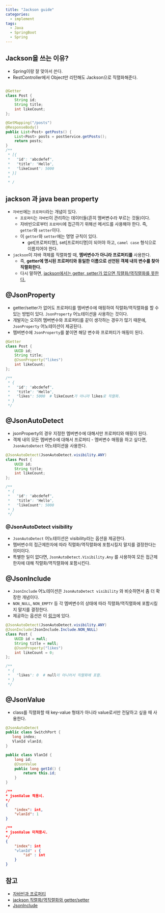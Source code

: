 ```yaml
---
title: "Jackson guide"
categories:
  - implement
tags:
  - Java
  - SpringBoot
  - Spring
---
```

## Jackson을 쓰는 이유?
* Spring이랑 잘 맞아서 쓴다.
* RestController에서 Object만 리턴해도 Jackson으로 직렬화해준다.

```java

@Getter
class Post {
    String id;
    String title;
    int likeCount;
};

@GetMapping("/posts")
@ResponseBody()
public List<Post> getPosts() {
    List<Post> posts = postService.getPosts();
    return posts;
}
/**
 * [{
 *   "id": "abcdefef",
 *   "title": "Hello",
 *   "likeCount": 5000
 * }]
 * 
 * /

```

## jackson 과 java bean property
* ```자바빈```에는 ```프로퍼티```라는 개념이 있다.
  * ```프로퍼티```는 ```자바빈```이 관리하는 데이터들(흔히 멤버변수라 부르는 것들)이다.
  * 자바빈으로부터 ```프로퍼티```에 접근하기 위해선 메서드를 사용해야 한다. 즉, ```getter```와 ```setter```이다.
  * 이 ```getter```와 ```setter```에는 명명 규칙이 있다. 
    * get[프로퍼티명], set[프로퍼티명]이 되어야 하고, ```camel case``` 형식으로 이름지어야 한다.
* ```jackson```이 자바 객체를 직렬화할 때, **멤버변수가 아니라 프로퍼티를** 사용한다.
  * 즉, **getter에 명시된 프로퍼티와 동일한 이름으로 선언된 객체 내의 변수를 찾아 직렬화한다.** 
  * 다시 말하면, [jackson에서는 getter, setter가 없으면 직렬화/역직렬화를 못한다.](https://bactoria.github.io/2019/08/16/ObjectMapper%EB%8A%94-Property%EB%A5%BC-%EC%96%B4%EB%96%BB%EA%B2%8C-%EC%B0%BE%EC%9D%84%EA%B9%8C/)

## @JsonProperty
* getter/setter가 없어도 프로퍼티를 멤버변수에 매핑하여 직렬화/역직렬화를 할 수 있는 방법이 있다. ```JsonProperty``` 어노테이션을 사용하는 것이다.
* 개발자는 오히려 멤버변수와 프로퍼티를 같이 생각하는 경우가 많기 때문에, ```JsonProperty``` 어노테이션이 제공된다.
* 멤버변수에 ```JsonProperty```를 붙이면 해당 변수와 프로퍼티가 매핑이 된다.

```java
@Getter
class Post {
    UUID id;
    String title;
    @JsonProperty("likes")
    int likeCount;
};

/**
 * {
 *   "id": "abcdefef",
 *   "title": "Hello",
 *   "likes": 5000  # likeCount가 아니라 likes로 직렬화.
 * }
 */
```

## @JsonAutoDetect
* jsonProperty의 경우 지정한 멤버변수에 대해서만 프로퍼티와 매핑이 된다.
* 객체 내의 모든 멤버변수에 대해서 프로퍼티 - 멤버변수 매핑을 하고 싶다면, ```JsonAutoDetect``` 어노테이션을 사용한다.

```java
@JsonAutoDetect(JsonAutoDetect.visibility.ANY)
class Post {
    UUID id;
    String title;
    int likeCount;
};

/**
 * {
 *   "id": "abcdefef",
 *   "title": "Hello",
 *   "likeCount": 5000
 * }
 */
```

### @JsonAutoDetect visibility
* ```JsonAutoDetect``` 어노테이션은 visibility라는 옵션을 제공한다.
* 멤버변수의 접근제한자에 따라 직렬화/역직렬화에 포함시킬지 말지를 결정한다는 의미이다.
* 특별한 일이 없다면, ```JsonAutoDetect.Visibility.Any``` 를 사용하여 모든 접근제한자에 대해 직렬화/역직렬화에 포함시킨다.

## @JsonInclude
* ```JsonInclude``` 어노테이션은 ```JsonAutoDetect visibility``` 와 비슷하면서 좀 더 확장한 개념이다.
* ```NON_NULL```, ```NON_EMPTY``` 등 각 멤버변수의 상태에 따라 직렬화/역직렬화에 포함시킬지 말지를 결정한다.
* 제공하는 옵션은 이 [링크](https://fasterxml.github.io/jackson-annotations/javadoc/2.9/com/fasterxml/jackson/annotation/JsonInclude.Include.html#NON_EMPTY:~:text=Enum%20Constant%20Detail)에 있다.


```java
@JsonAutoDetect(JsonAutoDetect.visibility.ANY)
@JsonInclude(JsonInclude.Include.NON_NULL)
class Post {
    UUID id = null;
    String title = null;
    @JsonProperty("likes")
    int likeCount = 0;
};

/**
 * {
 *   "likes": 0  # null이 아니어서 직렬화에 포함.
 * }
 */
```

## @JsonValue

* class를 직렬화할 때 key-value 형태가 아니라 value로서만 전달하고 싶을 때 사용한다.
    

```java
@JsonAutoDetect
public class SwitchPort {
   long index;
   VlanId vlanId;
}

public class VlanId {
    long id;
    @JsonValue
    public long getId() {
        return this.id;
    }
}
```

```json
/**
* jsonValue 적용시.
*/
{
    "index": int,
    "vlanId": 1
}

/**
* jsonValue 미적용시.
*/
{
    "index": int
    "vlanId" : {
        "id" : int
    }
}
```

## 참고
- [자바빈과 프로퍼티](https://lee-jung-hoon.github.io/2018/09/18/programming-spring-study-004/)
- [jackson 직렬화/역직렬화와 getter/setter](https://bactoria.github.io/2019/08/16/ObjectMapper%EB%8A%94-Property%EB%A5%BC-%EC%96%B4%EB%96%BB%EA%B2%8C-%EC%B0%BE%EC%9D%84%EA%B9%8C/)
- [JsonInclude](https://fasterxml.github.io/jackson-annotations/javadoc/2.9/com/fasterxml/jackson/annotation/JsonInclude.html)